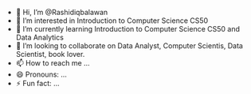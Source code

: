 - 👋 Hi, I’m @Rashidiqbalawan
- 👀 I’m interested in Introduction to Computer Science CS50
- 🌱 I’m currently learning Introduction to Computer Science CS50 and Data Analytics
- 💞️ I’m looking to collaborate on Data Analyst, Computer Scientis, Data Scientist, book lover.
- 📫 How to reach me ...
- 😄 Pronouns: ...
- ⚡ Fun fact: ...

<!---
Rashidiqbalawan/Rashidiqbalawan is a ✨ special ✨ repository because its `README.md` (this file) appears on your GitHub profile.
You can click the Preview link to take a look at your changes.
--->

